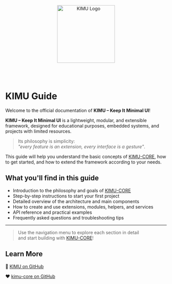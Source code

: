 <p align="center">
  <img src="/images/logo_kimu.png" alt="KIMU Logo" width="180" />
</p>
<br>
<br>

# KIMU Guide

Welcome to the official documentation of **KIMU – Keep It Minimal UI**!

**KIMU – Keep It Minimal UI** is a lightweight, modular, and extensible framework, designed for educational purposes, embedded systems, and projects with limited resources.

> Its philosophy is simplicity:  
>_"every feature is an extension, every interface is a gesture"_.

This guide will help you understand the basic concepts of [KIMU-CORE](https://github.com/UnicoVerso/kimu-core), how to get started, and how to extend the framework according to your needs.

## What you'll find in this guide

- Introduction to the philosophy and goals of [KIMU-CORE](https://github.com/UnicoVerso/kimu-core)
- Step-by-step instructions to start your first project
- Detailed overview of the architecture and main components
- How to create and use extensions, modules, helpers, and services
- API reference and practical examples
- Frequently asked questions and troubleshooting tips

---

>Use the navigation menu to explore each section in detail  
>and start building with [KIMU-CORE](https://github.com/UnicoVerso/kimu-core)!

## Learn More

🌱 [KIMU on GitHub](https://github.com/UnicoVerso/kimu)

❤️ [kimu-core on GitHub](https://github.com/UnicoVerso/kimu-core)

